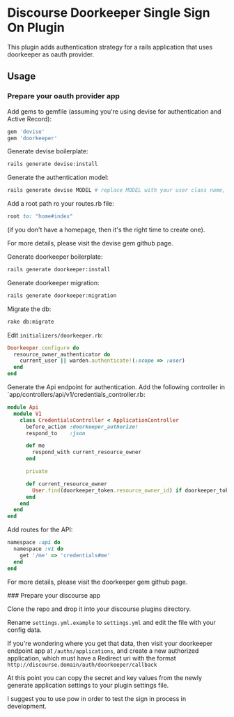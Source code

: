 # Discourse Doorkeeper Single Sign On Plugin

This plugin adds authentication strategy for a rails application that uses doorkeeper as oauth provider.

## Usage

### Prepare your oauth provider app

Add gems to gemfile (assuming you're using devise for authentication and Active Record):

```ruby
gem 'devise'
gem 'doorkeeper'
```

Generate devise boilerplate:

```bash
rails generate devise:install
```

Generate the authentication model:

```bash
rails generate devise MODEL # replace MODEL with your user class name, i.e. user
```

Add a root path ro your routes.rb file:

```ruby
root to: "home#index"
```
(if you don't have a homepage, then it's the right time to create one).

For more details, please visit the devise gem github page.

Generate doorkeeper boilerplate:

```bash
rails generate doorkeeper:install
```

Generate doorkeeper migration:

```bash
rails generate doorkeeper:migration
```

Migrate the db:

```bash
rake db:migrate
```

Edit `initializers/doorkeeper.rb`:

```ruby
Doorkeeper.configure do
  resource_owner_authenticator do
    current_user || warden.authenticate!(:scope => :user)
  end
end
```

Generate the Api endpoint for authentication. Add the following controller in
`app/controllers/api/v1/credentials_controller.rb:

```ruby
module Api
  module V1
    class CredentialsController < ApplicationController
      before_action :doorkeeper_authorize!
      respond_to    :json

      def me
        respond_with current_resource_owner
      end

      private

      def current_resource_owner
        User.find(doorkeeper_token.resource_owner_id) if doorkeeper_token
      end
    end
  end
end
```

Add routes for the API:

```ruby
namespace :api do
  namespace :v1 do
    get '/me' => 'credentials#me'
  end
end
```

For more details, please visit the doorkeeper gem github page.

### Prepare your discourse app

Clone the repo and drop it into your discourse plugins directory.

Rename ```settings.yml.example``` to ```settings.yml``` and edit the file with your config data.

If you're wondering where you get that data, then visit your doorkeeper endpoint app at
```/auths/applications```, and create a new authorized application, which must have a Redirect uri with
the format ```http://discourse.domain/auth/doorkeeper/callback```

At this point you can copy the secret and key values from the newly generate application
settings to your plugin settings file.

I suggest you to use pow in order to test the sign in process in development.